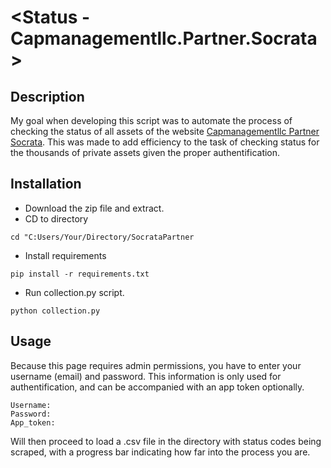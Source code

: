# <Status - Capmanagementllc.Partner.Socrata>

## Description

My goal when developing this script was to automate the process of checking the status of all assets of the website [Capmanagementllc Partner Socrata](https://capmanagementllc.partner.socrata.com/). This was made to add efficiency to the task of checking status for the thousands of private assets given the proper authentification. 

## Installation

- Download the zip file and extract.
- CD to directory

```
cd "C:Users/Your/Directory/SocrataPartner
```
- Install requirements
```
pip install -r requirements.txt
```

- Run collection.py script.

```
python collection.py
```
## Usage

Because this page requires admin permissions, you have to enter your username (email) and password. This information is only used for authentification, and can be accompanied with an app token optionally.

```
Username:
Password:
App_token:
```
Will then proceed to load a .csv file in the directory with status codes being scraped, with a progress bar indicating how far into the process you are.


